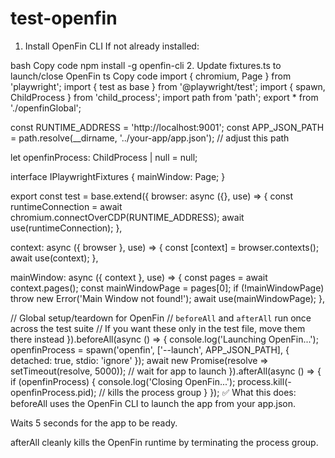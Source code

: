 # test-openfin

1. Install OpenFin CLI
If not already installed:

bash
Copy code
npm install -g openfin-cli
2. Update fixtures.ts to launch/close OpenFin
ts
Copy code
import { chromium, Page } from 'playwright';
import { test as base } from '@playwright/test';
import { spawn, ChildProcess } from 'child_process';
import path from 'path';
export * from './openfinGlobal';

const RUNTIME_ADDRESS = 'http://localhost:9001';
const APP_JSON_PATH = path.resolve(__dirname, '../your-app/app.json'); // adjust this path

let openfinProcess: ChildProcess | null = null;

interface IPlaywrightFixtures {
  mainWindow: Page;
}

export const test = base.extend<IPlaywrightFixtures>({
  browser: async ({}, use) => {
    const runtimeConnection = await chromium.connectOverCDP(RUNTIME_ADDRESS);
    await use(runtimeConnection);
  },

  context: async ({ browser }, use) => {
    const [context] = browser.contexts();
    await use(context);
  },

  mainWindow: async ({ context }, use) => {
    const pages = await context.pages();
    const mainWindowPage = pages[0];
    if (!mainWindowPage) throw new Error('Main Window not found!');
    await use(mainWindowPage);
  },

  // Global setup/teardown for OpenFin
  // `beforeAll` and `afterAll` run once across the test suite
  // If you want these only in the test file, move them there instead
}).beforeAll(async () => {
  console.log('Launching OpenFin...');
  openfinProcess = spawn('openfin', ['--launch', APP_JSON_PATH], {
    detached: true,
    stdio: 'ignore'
  });
  await new Promise(resolve => setTimeout(resolve, 5000)); // wait for app to launch
}).afterAll(async () => {
  if (openfinProcess) {
    console.log('Closing OpenFin...');
    process.kill(-openfinProcess.pid); // kills the process group
  }
});
✅ What this does:
beforeAll uses the OpenFin CLI to launch the app from your app.json.

Waits 5 seconds for the app to be ready.

afterAll cleanly kills the OpenFin runtime by terminating the process group.

